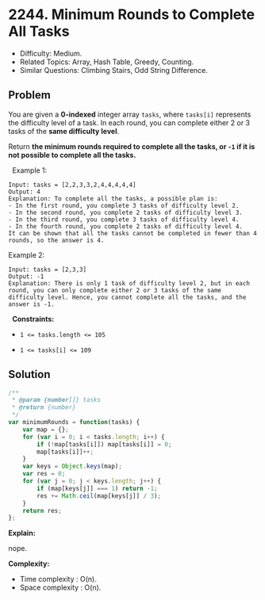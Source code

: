 # 2244. Minimum Rounds to Complete All Tasks

- Difficulty: Medium.
- Related Topics: Array, Hash Table, Greedy, Counting.
- Similar Questions: Climbing Stairs, Odd String Difference.

## Problem

You are given a **0-indexed** integer array `tasks`, where `tasks[i]` represents the difficulty level of a task. In each round, you can complete either 2 or 3 tasks of the **same difficulty level**.

Return **the **minimum** rounds required to complete all the tasks, or **`-1`** if it is not possible to complete all the tasks.**

 
Example 1:

```
Input: tasks = [2,2,3,3,2,4,4,4,4,4]
Output: 4
Explanation: To complete all the tasks, a possible plan is:
- In the first round, you complete 3 tasks of difficulty level 2. 
- In the second round, you complete 2 tasks of difficulty level 3. 
- In the third round, you complete 3 tasks of difficulty level 4. 
- In the fourth round, you complete 2 tasks of difficulty level 4.  
It can be shown that all the tasks cannot be completed in fewer than 4 rounds, so the answer is 4.
```

Example 2:

```
Input: tasks = [2,3,3]
Output: -1
Explanation: There is only 1 task of difficulty level 2, but in each round, you can only complete either 2 or 3 tasks of the same difficulty level. Hence, you cannot complete all the tasks, and the answer is -1.
```

 
**Constraints:**


	
- `1 <= tasks.length <= 105`
	
- `1 <= tasks[i] <= 109`



## Solution

```javascript
/**
 * @param {number[]} tasks
 * @return {number}
 */
var minimumRounds = function(tasks) {
    var map = {};
    for (var i = 0; i < tasks.length; i++) {
        if (!map[tasks[i]]) map[tasks[i]] = 0;
        map[tasks[i]]++;
    }
    var keys = Object.keys(map);
    var res = 0;
    for (var j = 0; j < keys.length; j++) {
        if (map[keys[j]] === 1) return -1;
        res += Math.ceil(map[keys[j]] / 3);
    }
    return res;
};
```

**Explain:**

nope.

**Complexity:**

* Time complexity : O(n).
* Space complexity : O(n).
